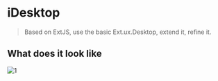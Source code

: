iDesktop
========

> Based on ExtJS, use the basic Ext.ux.Desktop, extend it, refine it.

## What does it look like

![1](http://nexus.candylee.cn/cdn/get/git-cache/iDesktop/1.png)